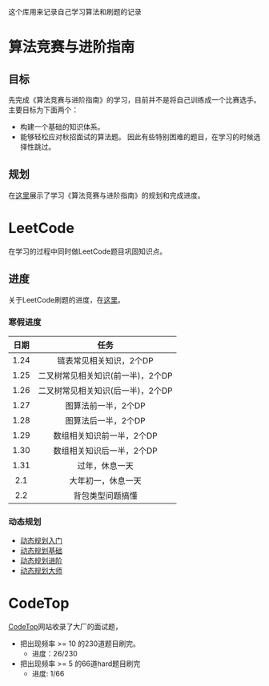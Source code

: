 这个库用来记录自己学习算法和刷题的记录

# 算法竞赛与进阶指南

## 目标

先完成《算法竞赛与进阶指南》的学习，目前并不是将自己训练成一个比赛选手。主要目标为下面两个：

* 构建一个基础的知识体系。
* 能够轻松应对秋招面试的算法题。
  因此有些特别困难的题目，在学习的时候选择性跳过。

## 规划

在[这里](./算法竞赛进阶指南/readme.md)展示了学习《算法竞赛与进阶指南》的规划和完成进度。

# LeetCode

在学习的过程中同时做LeetCode题目巩固知识点。

## 进度
关于LeetCode刷题的进度，在[这里](./leetcode/readme.md)。

### 寒假进度


|日期|任务|
|:--:|:--:|
|1.24|链表常见相关知识，2个DP|
|1.25|二叉树常见相关知识(前一半)，2个DP|
|1.26|二叉树常见相关知识(后一半)，2个DP|
|1.27|图算法前一半，2个DP|
|1.28|图算法后一半，2个DP|
|1.29|数组相关知识前一半，2个DP|
|1.30|数组相关知识后一半，2个DP|
|1.31|过年，休息一天|
|2.1|大年初一，休息一天|
|2.2|背包类型问题搞懂|


### 动态规划
* [动态规划入门](./leetcode/readme.md)
* [动态规划基础](./leetcode/readme.md)
* [动态规划进阶](./leetcode/readme.md)
* [动态规划大师](./leetcode/readme.md)


# CodeTop

[CodeTop](https://codetop.cc/home)网站收录了大厂的面试题，

* 把出现频率 >= 10 的230道题目刷完。
  * 进度：26/230
* 把出现频率 >= 5 的66道hard题目刷完
  * 进度:  1/66


